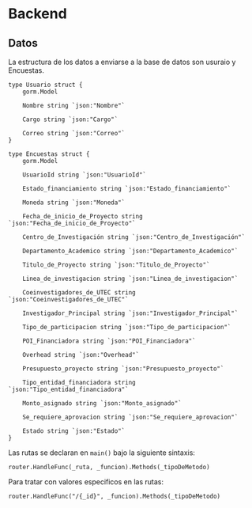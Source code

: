 # Backend

## Datos
La estructura de los datos a enviarse a la base de datos son usuraio y Encuestas.
```
type Usuario struct {
	gorm.Model

	Nombre string `json:"Nombre"`

	Cargo string `json:"Cargo"`

	Correo string `json:"Correo"`
}
```

```
type Encuestas struct {
	gorm.Model

	UsuarioId string `json:"UsuarioId"`

	Estado_financiamiento string `json:"Estado_financiamiento"`

	Moneda string `json:"Moneda"`

	Fecha_de_inicio_de_Proyecto string `json:"Fecha_de_inicio_de_Proyecto"`

	Centro_de_Investigación string `json:"Centro_de_Investigación"`

	Departamento_Academico string `json:"Departamento_Academico"`

	Titulo_de_Proyecto string `json:"Titulo_de_Proyecto"`

	Linea_de_investigacion string `json:"Linea_de_investigacion"`

	Coeinvestigadores_de_UTEC string `json:"Coeinvestigadores_de_UTEC"`

	Investigador_Principal string `json:"Investigador_Principal"`

	Tipo_de_participacion string `json:"Tipo_de_participacion"`

	POI_Financiadora string `json:"POI_Financiadora"`

	Overhead string `json:"Overhead"`

	Presupuesto_proyecto string `json:"Presupuesto_proyecto"`

	Tipo_entidad_financiadora string `json:"Tipo_entidad_financiadora"`

	Monto_asignado string `json:"Monto_asignado"`

	Se_requiere_aprovacion string `json:"Se_requiere_aprovacion"`

	Estado string `json:"Estado"`
}
```

Las rutas se declaran en `main()` bajo la siguiente sintaxis:

```
router.HandleFunc(_ruta, _funcion).Methods(_tipoDeMetodo)
```

Para tratar con valores especificos en las rutas:
```
router.HandleFunc("/{_id}", _funcion).Methods(_tipoDeMetodo)
```
